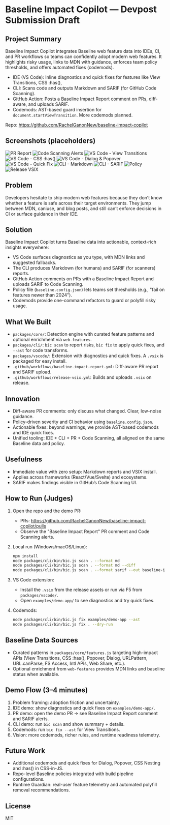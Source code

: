# Baseline Impact Copilot — Devpost Submission Draft

## Project Summary
Baseline Impact Copilot integrates Baseline web feature data into IDEs, CI, and PR workflows so teams can confidently adopt modern web features. It highlights risky usage, links to MDN with guidance, enforces team policy thresholds, and offers automated fixes (codemods).

- IDE (VS Code): Inline diagnostics and quick fixes for features like View Transitions, CSS :has(), <dialog>, Popover API.
- CLI: Scans code and outputs Markdown and SARIF (for GitHub Code Scanning).
- GitHub Action: Posts a Baseline Impact Report comment on PRs, diff-aware, and uploads SARIF.
- Codemods: AST-based guard insertion for `document.startViewTransition`. More codemods planned.

Repo: https://github.com/RachelGanonNew/baseline-impact-copilot

## Screenshots (placeholders)
![PR Report](docs/screenshots/pr-baseline-impact-report.png)
![Code Scanning Alerts](docs/screenshots/code-scanning-alerts.png)
![VS Code - View Transitions](docs/screenshots/vscode-main-view-transition.png)
![VS Code - CSS :has()](docs/screenshots/vscode-style-has.png)
![VS Code - Dialog & Popover](docs/screenshots/vscode-index-dialog-popover.png)
![VS Code - Quick Fix](docs/screenshots/vscode-quick-fix.png)
![CLI - Markdown](docs/screenshots/cli-scan-md.png)
![CLI - SARIF](docs/screenshots/cli-scan-sarif.png)
![Policy](docs/screenshots/baseline-config.png)
![Release VSIX](docs/screenshots/release-vsix.png)

## Problem
Developers hesitate to ship modern web features because they don’t know whether a feature is safe across their target environments. They jump between MDN, caniuse, and blog posts, and still can’t enforce decisions in CI or surface guidance in their IDE.

## Solution
Baseline Impact Copilot turns Baseline data into actionable, context-rich insights everywhere:

- VS Code surfaces diagnostics as you type, with MDN links and suggested fallbacks.
- The CLI produces Markdown (for humans) and SARIF (for scanners) reports.
- GitHub Action comments on PRs with a Baseline Impact Report and uploads SARIF to Code Scanning.
- Policy file (`baseline.config.json`) lets teams set thresholds (e.g., "fail on features newer than 2024").
- Codemods provide one-command refactors to guard or polyfill risky usage.

## What We Built
- `packages/core/`: Detection engine with curated feature patterns and optional enrichment via `web-features`.
- `packages/cli/`: `bic scan` to report risks, `bic fix` to apply quick fixes, and `--ast` for code transforms.
- `packages/vscode/`: Extension with diagnostics and quick fixes. A `.vsix` is packaged for easy install.
- `.github/workflows/baseline-impact-report.yml`: Diff-aware PR report and SARIF upload.
- `.github/workflows/release-vsix.yml`: Builds and uploads `.vsix` on release.

## Innovation
- Diff-aware PR comments: only discuss what changed. Clear, low-noise guidance.
- Policy-driven severity and CI behavior using `baseline.config.json`.
- Actionable fixes: beyond warnings, we provide AST-based codemods and IDE quick fixes.
- Unified tooling: IDE + CLI + PR + Code Scanning, all aligned on the same Baseline data and policy.

## Usefulness
- Immediate value with zero setup: Markdown reports and VSIX install.
- Applies across frameworks (React/Vue/Svelte) and ecosystems.
- SARIF makes findings visible in GitHub’s Code Scanning UI.

## How to Run (Judges)
1) Open the repo and the demo PR:
   - PRs: https://github.com/RachelGanonNew/baseline-impact-copilot/pulls
   - Observe the "Baseline Impact Report" PR comment and Code Scanning alerts.

2) Local run (Windows/macOS/Linux):
   ```bash
   npm install
   node packages/cli/bin/bic.js scan . --format md
   node packages/cli/bin/bic.js scan . --format md --diff
   node packages/cli/bin/bic.js scan . --format sarif --out baseline-impact.sarif
   ```

3) VS Code extension:
   - Install the `.vsix` from the release assets or run via F5 from `packages/vscode/`.
   - Open `examples/demo-app/` to see diagnostics and try quick fixes.

4) Codemods:
   ```bash
   node packages/cli/bin/bic.js fix examples/demo-app --ast
   node packages/cli/bin/bic.js fix . --dry-run
   ```

## Baseline Data Sources
- Curated patterns in `packages/core/features.js` targeting high-impact APIs (View Transitions, CSS :has(), Popover, Dialog, URLPattern, URL.canParse, FS Access, Intl APIs, Web Share, etc.).
- Optional enrichment from `web-features` provides MDN links and baseline status when available.

## Demo Flow (3–4 minutes)
1) Problem framing: adoption friction and uncertainty.
2) IDE demo: show diagnostics and quick fixes on `examples/demo-app/`.
3) PR demo: open the demo PR → see Baseline Impact Report comment and SARIF alerts.
4) CLI demo: run `bic scan` and show summary + details.
5) Codemods: run `bic fix --ast` for View Transitions.
6) Vision: more codemods, richer rules, and runtime readiness telemetry.

## Future Work
- Additional codemods and quick fixes for Dialog, Popover, CSS Nesting and :has() in CSS-in-JS.
- Repo-level Baseline policies integrated with build pipeline configurations.
- Runtime Guardian: real-user feature telemetry and automated polyfill removal recommendations.

## License
MIT
